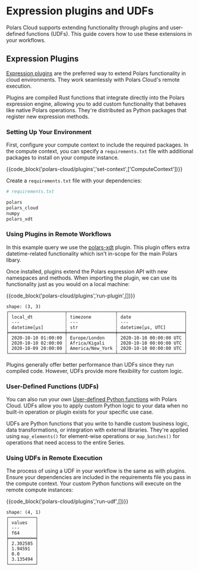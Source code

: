 # Expression plugins and UDFs

Polars Cloud supports extending functionality through plugins and user-defined functions (UDFs). This guide covers how to use these extensions in your workflows.

## Expression Plugins

[Expression plugins](https://docs.pola.rs/user-guide/plugins/) are the preferred way to extend Polars functionality in cloud environments. They work seamlessly with Polars Cloud's remote execution.

Plugins are compiled Rust functions that integrate directly into the Polars expression engine, allowing you to add custom functionality that behaves like native Polars operations. They're distributed as Python packages that register new expression methods.

### Setting Up Your Environment

First, configure your compute context to include the required packages. In the compute context, you can specify a `requirements.txt` file with additional packages to install on your compute instance.

{{code_block('polars-cloud/plugins','set-context',['ComputeContext'])}}

Create a `requirements.txt` file with your dependencies:

```python
# requirements.txt

polars
polars_cloud
numpy
polars_xdt
```

### Using Plugins in Remote Workflows

In this example query we use the [polars-xdt](https://github.com/pola-rs/polars-xdt) plugin. This plugin offers extra datetime-related functionality which isn't in-scope for the main Polars libary.

Once installed, plugins extend the Polars expression API with new namespaces and methods. When importing the plugin, we can use its functionality just as you would on a local machine:

{{code_block('polars-cloud/plugins','run-plugin',[])}}

```
shape: (3, 3)
┌─────────────────────┬──────────────────┬─────────────────────────┐
│ local_dt            ┆ timezone         ┆ date                    │
│ ---                 ┆ ---              ┆ ---                     │
│ datetime[μs]        ┆ str              ┆ datetime[μs, UTC]       │
╞═════════════════════╪══════════════════╪═════════════════════════╡
│ 2020-10-10 01:00:00 ┆ Europe/London    ┆ 2020-10-10 00:00:00 UTC │
│ 2020-10-10 02:00:00 ┆ Africa/Kigali    ┆ 2020-10-10 00:00:00 UTC │
│ 2020-10-09 20:00:00 ┆ America/New_York ┆ 2020-10-10 00:00:00 UTC │
└─────────────────────┴──────────────────┴─────────────────────────┘
```

Plugins generally offer better performance than UDFs since they run compiled code. However, UDFs provide more flexibility for custom logic.

### User-Defined Functions (UDFs)

You can also run your own [User-defined Python functions](https://docs.pola.rs/user-guide/expressions/user-defined-python-functions/) with Polars Cloud. UDFs allow you to apply custom Python logic to your data when no built-in operation or plugin exists for your specific use case.

UDFs are Python functions that you write to handle custom business logic, data transformations, or integration with external libraries. They're applied using `map_elements()` for element-wise operations or `map_batches()` for operations that need access to the entire Series.

### Using UDFs in Remote Execution

The process of using a UDF in your workflow is the same as with plugins. Ensure your dependencies are included in the requirements file you pass in the compute context. Your custom Python functions will execute on the remote compute instances:

{{code_block('polars-cloud/plugins','run-udf',[])}}

```
shape: (4, 1)
┌──────────┐
│ values   │
│ ---      │
│ f64      │
╞══════════╡
│ 2.302585 │
│ 1.94591  │
│ 0.0      │
│ 3.135494 │
└──────────┘
```
